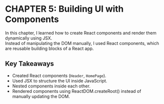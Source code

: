 # CHAPTER 5: Building UI with Components  

In this chapter, I learned how to create React components and render them dynamically using JSX.  
Instead of manipulating the DOM manually, I used React components, which are reusable building blocks of a React app.  

## Key Takeaways

- Created React components (`Header`, `HomePage`).  
- Used JSX to structure the UI inside JavaScript.  
- Nested components inside each other.  
- Rendered components using ReactDOM.createRoot() instead of manually updating the DOM.  
